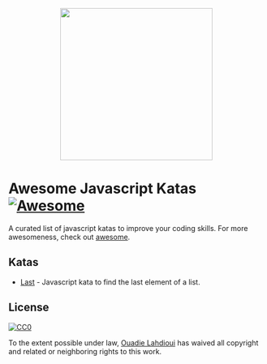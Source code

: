 <p align="center">
	<img src="https://github.com/ouadie-lahdioui/awesome-javascript-katas/blob/master/logo/awesome_logo.jpg" style="max-width:100%;width: 300px;">
</p>

Awesome Javascript Katas [![Awesome](https://cdn.rawgit.com/sindresorhus/awesome/d7305f38d29fed78fa85652e3a63e154dd8e8829/media/badge.svg)](https://github.com/sindresorhus/awesome)
=====================

A curated list of javascript katas to improve your coding skills. For more awesomeness, check out [awesome](https://github.com/sindresorhus/awesome).

## Katas

- [Last](https://github.com/ouadie-lahdioui/last) - Javascript kata to find the last element of a list.


## License

[![CC0](http://mirrors.creativecommons.org/presskit/buttons/88x31/svg/cc-zero.svg)](https://creativecommons.org/publicdomain/zero/1.0/)

To the extent possible under law, [Ouadie Lahdioui](https://twitter.com/lahdiouiouadie) has waived all copyright and related or neighboring rights to this work.